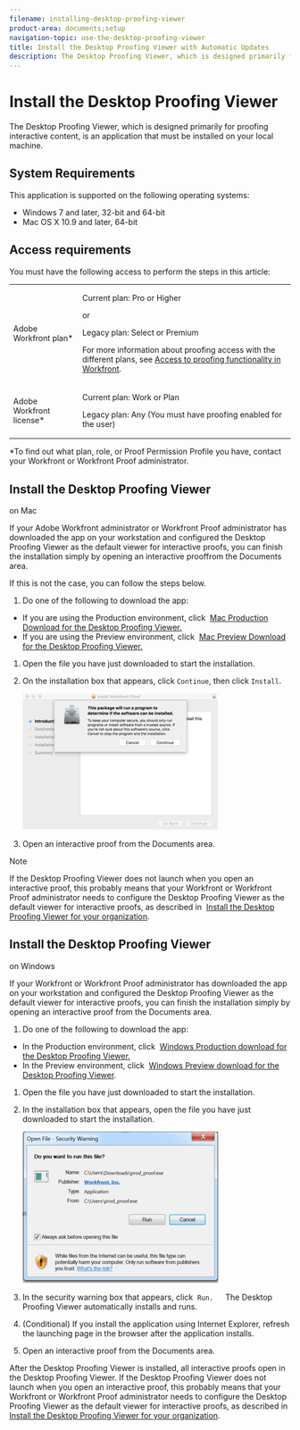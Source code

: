 ```yaml
---
filename: installing-desktop-proofing-viewer
product-area: documents;setup
navigation-topic: use-the-desktop-proofing-viewer
title: Install the Desktop Proofing Viewer with Automatic Updates
description: The Desktop Proofing Viewer, which is designed primarily for proofing interactive content, is an application that must be installed on your local machine.
---
```


# Install the Desktop Proofing Viewer 

<!--
with Automatic Updates
-->

The Desktop Proofing Viewer, which is designed primarily for proofing interactive content, is an application that must be installed on your local machine.

<!--
Important: There are two versions of the Desktop Proofing Viewer: one that updates automatically and one that you must update manually. This article contains information about the version that updates automatically.
-->

## System Requirements

This application&nbsp;is supported on the following operating systems:

* Windows 7 and later, 32-bit and 64-bit
* Mac OS X 10.9 and later, 64-bit

## Access requirements

You must have the following access to perform the steps in this article:

<table cellspacing="0"> 
 <col> 
 <col> 
 <tbody> 
  <tr> 
   <td role="rowheader">Adobe Workfront plan*</td> 
   <td> <p>Current plan: Pro or Higher</p> <p>or</p> <p>Legacy plan: Select or Premium</p> <p>For more information about proofing access with the different plans, see <a href="../../../administration-and-setup/manage-workfront/configure-proofing/access-to-proofing-functionality.md" class="MCXref xref">Access to proofing functionality in Workfront</a>.</p> </td> 
  </tr> 
  <tr> 
   <td role="rowheader">Adobe Workfront license*</td> 
   <td> <p>Current plan: Work or Plan</p> <p>Legacy plan: Any (You must have proofing enabled for the user)</p> </td> 
  </tr> 
 </tbody> 
</table>

&#42;To find out what plan, role, or Proof Permission Profile you have, contact your Workfront or Workfront Proof administrator.

## Install the Desktop Proofing Viewer 

<!--
with automatic updates
-->

on Mac

If your Adobe Workfront administrator or Workfront Proof administrator has downloaded the app on your workstation and configured the Desktop Proofing Viewer as the default viewer for interactive proofs, you can finish the installation simply by opening an interactive prooffrom the Documents area.

If this is not the case, you can follow the steps below.

1. Do one of the following to download the app:

  * If you are using the Production environment, click&nbsp; [Mac Production Download for the Desktop Proofing Viewer.](https://cdn.proofhq.com/nativeviewer/desktop_viewer/Workfront+Proof.pkg)
  * If you are using the Preview environment, click&nbsp; [Mac Preview Download for the Desktop Proofing Viewer.](https://cdn.preview.proofhq.com/nativeviewer/desktop_viewer/Workfront+Proof+Preview.pkg)

1. Open the file you have just downloaded to start the installation.
1. On the installation box that appears, click `Continue`, then click `Install`.

   ![00000776.png](assets/00000776-350x244.png)

1. Open an interactive proof from the Documents area.

>[!NOTE]
>
>If the Desktop Proofing Viewer does not launch when you open an interactive proof, this probably means that your Workfront or Workfront Proof administrator needs to configure the Desktop Proofing Viewer as the default viewer for interactive proofs, as described in&nbsp; [Install the Desktop Proofing Viewer for your organization](../../../administration-and-setup/manage-workfront/configure-proofing/install-desktop-proofing-viewer-org.md).

## Install the Desktop Proofing Viewer 

<!--
with automatic updates
-->

on Windows

If your Workfront or Workfront Proof administrator has downloaded the app on your workstation and configured the Desktop Proofing Viewer as the default viewer for interactive proofs, you can finish the installation simply by opening an interactive proof from the Documents area.

1. Do one of the following to download the app:

  * In the Production environment, click&nbsp; [Windows Production download for the Desktop Proofing Viewer.](https://cdn.proofhq.com/nativeviewer/desktop_viewer/Workfront+Proof.exe)
  * In the Preview environment, click&nbsp; [Windows Preview download for the Desktop Proofing Viewer](https://cdn.preview.proofhq.com/nativeviewer/desktop_viewer/Workfront+Proof+Preview.exe).

1. Open the file you have just downloaded to start the installation.
1. In the installation box that appears, open the file you have just downloaded to start the installation.

   ![Screen_Shot_2018-05-02_at_10.56.55_AM.png](assets/screen-shot-2018-05-02-at-10.56.55-am-350x271.png)

1. In the security warning box that appears, click&nbsp; `Run.  
   `The Desktop Proofing Viewer automatically installs and runs.&nbsp;
1. (Conditional) If you install the application using Internet Explorer, refresh the launching page in the browser after the application installs.
1. Open an interactive proof from the Documents area.

After the Desktop Proofing Viewer is installed, all interactive proofs open in the Desktop Proofing Viewer. If the Desktop Proofing Viewer does not launch when you open an interactive proof, this probably means that your Workfront or Workfront Proof administrator needs to configure the Desktop Proofing Viewer as the default viewer for interactive proofs, as described in&nbsp; [Install the Desktop Proofing Viewer for your organization](../../../administration-and-setup/manage-workfront/configure-proofing/install-desktop-proofing-viewer-org.md).
